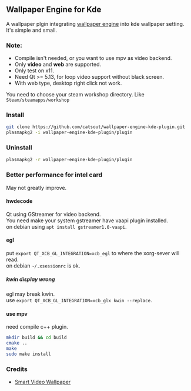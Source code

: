 ## Wallpaper Engine for Kde
A wallpaper plgin integrating [wallpaper engine](https://store.steampowered.com/app/431960/Wallpaper_Engine) into kde wallpaper setting.  
It's simple and small.  

### Note:
- Compile isn't needed, or you want to use mpv as video backend.
- Only **video** and **web** are supported.
- Only test on x11.
- Need Qt >= 5.13, for loop video support without black screen.
- With web type, desktop right click not work.

You need to choose your steam workshop directory. Like `Steam/steamapps/workshop`  

### Install
```sh
git clone https://github.com/catsout/wallpaper-engine-kde-plugin.git
plasmapkg2 -i wallpaper-engine-kde-plugin/plugin
```
### Uninstall
```sh
plasmapkg2 -r wallpaper-engine-kde-plugin/plugin
```

### Better performance for intel card
May not greatly improve.  
#### hwdecode
Qt using GStreamer for video backend.  
You need make your system gstreamer have vaapi plugin installed.  
on debian using `apt install gstreamer1.0-vaapi`.   

#### egl
put `export QT_XCB_GL_INTEGRATION=xcb_egl` to where the xorg-sever will read.  
on debian `~/.xsessionrc` is ok.  

##### kwin display wrong
egl may break kwin.  
use `export QT_XCB_GL_INTEGRATION=xcb_glx kwin --replace`.

#### use mpv 
need compile c++ plugin.
```sh
mkdir build && cd build
cmake ..
make
sudo make install
```

### Credits

- [Smart Video Wallpaper](https://store.kde.org/p/1316299/)                                                                                                                                                                                                                                                                          

